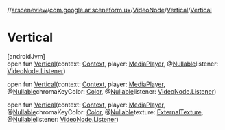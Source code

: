 //[arsceneview](../../../../index.md)/[com.google.ar.sceneform.ux](../../index.md)/[VideoNode](../index.md)/[Vertical](index.md)/[Vertical](-vertical.md)

# Vertical

[androidJvm]\
open fun [Vertical](-vertical.md)(context: [Context](https://developer.android.com/reference/kotlin/android/content/Context.html), player: [MediaPlayer](https://developer.android.com/reference/kotlin/android/media/MediaPlayer.html), @[Nullable](https://developer.android.com/reference/kotlin/androidx/annotation/Nullable.html)listener: [VideoNode.Listener](../-listener/index.md))

open fun [Vertical](-vertical.md)(context: [Context](https://developer.android.com/reference/kotlin/android/content/Context.html), player: [MediaPlayer](https://developer.android.com/reference/kotlin/android/media/MediaPlayer.html), @[Nullable](https://developer.android.com/reference/kotlin/androidx/annotation/Nullable.html)chromaKeyColor: [Color](../../../../../arsceneview/com.google.ar.sceneform.rendering/-color/index.md), @[Nullable](https://developer.android.com/reference/kotlin/androidx/annotation/Nullable.html)listener: [VideoNode.Listener](../-listener/index.md))

open fun [Vertical](-vertical.md)(context: [Context](https://developer.android.com/reference/kotlin/android/content/Context.html), player: [MediaPlayer](https://developer.android.com/reference/kotlin/android/media/MediaPlayer.html), @[Nullable](https://developer.android.com/reference/kotlin/androidx/annotation/Nullable.html)chromaKeyColor: [Color](../../../../../arsceneview/com.google.ar.sceneform.rendering/-color/index.md), @[Nullable](https://developer.android.com/reference/kotlin/androidx/annotation/Nullable.html)texture: [ExternalTexture](../../../../../arsceneview/com.google.ar.sceneform.rendering/-external-texture/index.md), @[Nullable](https://developer.android.com/reference/kotlin/androidx/annotation/Nullable.html)listener: [VideoNode.Listener](../-listener/index.md))
